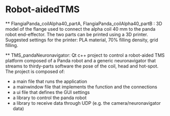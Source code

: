 # Robot-aidedTMS

** FlangiaPanda_coilAlpha40_partA, FlangiaPanda_coilAlpha40_partB : 3D model of the flange used to connect the alpha coil 40 mm to the panda robot end-effector. The two parts can be printed using a 3D printer. Suggested settings for the printer: PLA material, 70% filling density, grid filling.

** TMS_pandaNeuronavigator: Qt c++ project to control a robot-aided TMS platform composed of a Panda robot and a generic neuronavigator that streams to thirdy-parts software the pose of the coil, head and hot-spot.
The project is composed of:
  - a main file that runs the application
  - a mainwindow file that implements the function and the connections
  - a ui file that defines the GUI settings
  - a library to control the panda robot
  - a library to receive data through UDP (e.g. the camera/neuronavigator data)
